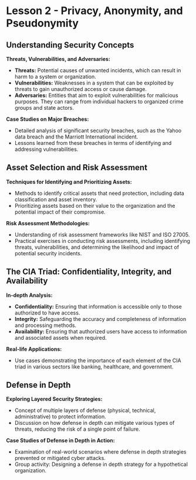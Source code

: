 # Lesson 2 - Privacy, Anonymity, and Pseudonymity

## Understanding Security Concepts

**Threats, Vulnerabilities, and Adversaries:**

- **Threats:** Potential causes of unwanted incidents, which can result in harm to a system or organization.
- **Vulnerabilities:** Weaknesses in a system that can be exploited by threats to gain unauthorized access or cause damage.
- **Adversaries:** Entities that aim to exploit vulnerabilities for malicious purposes. They can range from individual hackers to organized crime groups and state actors.

**Case Studies on Major Breaches:**

- Detailed analysis of significant security breaches, such as the Yahoo data breach and the Marriott International incident.
- Lessons learned from these breaches in terms of identifying and addressing vulnerabilities.

## Asset Selection and Risk Assessment

**Techniques for Identifying and Prioritizing Assets:**

- Methods to identify critical assets that need protection, including data classification and asset inventory.
- Prioritizing assets based on their value to the organization and the potential impact of their compromise.

**Risk Assessment Methodologies:**

- Understanding of risk assessment frameworks like NIST and ISO 27005.
- Practical exercises in conducting risk assessments, including identifying threats, vulnerabilities, and determining the likelihood and impact of potential security incidents.

## The CIA Triad: Confidentiality, Integrity, and Availability

**In-depth Analysis:**

- **Confidentiality:** Ensuring that information is accessible only to those authorized to have access.
- **Integrity:** Safeguarding the accuracy and completeness of information and processing methods.
- **Availability:** Ensuring that authorized users have access to information and associated assets when required.

**Real-life Applications:**

- Use cases demonstrating the importance of each element of the CIA triad in various sectors like banking, healthcare, and government.

## Defense in Depth

**Exploring Layered Security Strategies:**

- Concept of multiple layers of defense (physical, technical, administrative) to protect information.
- Discussion on how defense in depth can mitigate various types of threats, reducing the risk of a single point of failure.

**Case Studies of Defense in Depth in Action:**

- Examination of real-world scenarios where defense in depth strategies prevented or mitigated cyber attacks.
- Group activity: Designing a defense in depth strategy for a hypothetical organization.
